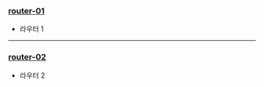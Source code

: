 ### [router-01](/router_01/README.md)

- 라우터 1

---

### [router-02](/router_02/README.md)

- 라우터 2
